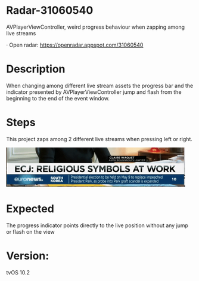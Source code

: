 # Radar-31060540

AVPlayerViewController, weird progress behaviour when zapping among live streams

· Open radar: https://openradar.appspot.com/31060540

# Description
When changing among different live stream assets the progress bar and the indicator presented by AVPlayerViewController jump and flash from the beginning to the end of the event window.

# Steps

This project zaps among 2 different live streams when pressing left or right.

![](preview.gif)


# Expected
The progress indicator points directly to the live position without any jump or flash on the view

# Version:
tvOS 10.2
